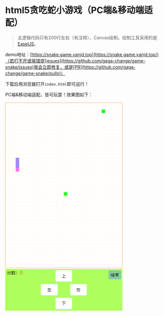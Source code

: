 # html5贪吃蛇小游戏（PC端&移动端适配）

> 主逻辑代码只有200行左右（有注释），Canvas绘制，绘制工具采用的是[EaselJS](https://github.com/CreateJS/EaselJS)。

demo地址：[https://snake.game.yanjd.top](https://snake.game.yanjd.top/)（若打不开或报错提[iesues](https://github.com/gaga-change/game-snake/issues)我会立即修复，或是[PR](https://github.com/gaga-change/game-snake/pulls)）

下载后用浏览器打开`index.html`即可运行！

PC端&移动端适配，皆可玩耍！效果图如下：

![效果图](./logo.png)